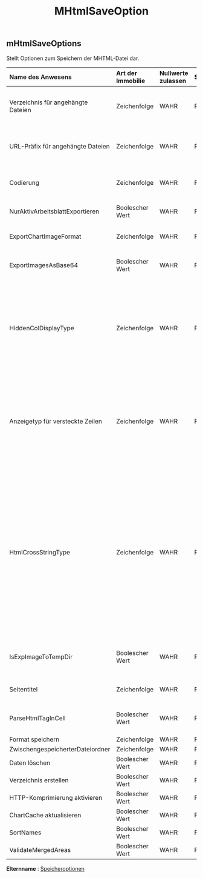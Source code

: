 ﻿---
title: MHtmlSaveOption
second_title: Aspose.Cells Cloud Documen
type: docs
url: /de/specification/model/mhtmlsaveoptions/
description: "Aspose.Cells Cloud-Modellspezifikation: MHtmlSaveOptions. Müheloses Bearbeiten von Excel und anderen Tabellenkalkulationsdokumenten mit Funktionen wie Öffnen, Generieren, Bearbeiten, Teilen, Zusammenführen, Vergleichen und Konvertieren"
kwords: Excel, Office, Tabellenkalkulation, Cloud REST API, MHtmlSaveOptions
weight: 50
---
## **mHtmlSaveOptions**

 Stellt Optionen zum Speichern der MHTML-Datei dar.

| Name des Anwesens| Art der Immobilie| Nullwerte zulassen| Schreibgeschützt| Standardwert| Beschreibung|
|:- |:- |:- |:- |:- |:- |
| Verzeichnis für angehängte Dateien| Zeichenfolge| WAHR| FALSCH|| Das Verzeichnis, in dem die angehängten Dateien gespeichert werden. Nur zum Speichern im HTML-Stream.|
| URL-Präfix für angehängte Dateien| Zeichenfolge| WAHR| FALSCH||Geben Sie das URL-Präfix angehängter Dateien wie Bilder in der HTML-Datei an. Nur zum Speichern im HTML-Stream.|
| Codierung| Zeichenfolge| WAHR| FALSCH|| Wenn nicht festgelegt, verwenden Sie Encoding.UTF8 als Standardkodierungstyp.|
| NurAktivArbeitsblattExportieren| Boolescher Wert| WAHR| FALSCH|| Gibt an, ob die gesamte Arbeitsmappe in eine HTML-Datei exportiert wird.|
| ExportChartImageFormat| Zeichenfolge| WAHR| FALSCH|| Abrufen oder Festlegen des Formats des Diagrammbilds vor dem Exportieren|
| ExportImagesAsBase64| Boolescher Wert| WAHR| FALSCH|| Gibt an, ob Bilder im Base64-Format HTML, MHTML oder EPUB gespeichert werden.|
| HiddenColDisplayType| Zeichenfolge| WAHR| FALSCH|| Versteckte Spalte (die Breite dieser Spalte beträgt 0) in Excel. Vor dem Speichern im HTML-Format wird die versteckte Spalte nicht ausgegeben, wenn HtmlHiddenColDisplayType „Remove“ ist. Wenn der Wert „Hidden“ ist, wird die Spalte ausgegeben, aber versteckt. Der Standardwert ist „Hidden“.|
| Anzeigetyp für versteckte Zeilen| Zeichenfolge| WAHR| FALSCH||Versteckte Zeile (die Höhe dieser Zeile ist 0) in Excel. Vor dem Speichern im HTML-Format wird die versteckte Zeile nicht ausgegeben, wenn HtmlHiddenRowDisplayType „Remove“ ist. Wenn der Wert „Hidden“ ist, wird die Zeile ausgegeben, aber versteckt. Der Standardwert ist „Hidden“.|
| HtmlCrossStringType| Zeichenfolge| WAHR| FALSCH|| Gibt an, ob eine zellenübergreifende Zeichenfolge auf dieselbe Weise wie MS Excel angezeigt wird, wenn eine Excel-Datei im HTML-Format gespeichert wird. Standardmäßig ist der Wert Default, sodass es bei zellenübergreifenden Zeichenfolgen kaum einen Unterschied zwischen den von Aspose.Cells und MS Excel erstellten HTML-Dateien gibt. Die Leistung beim Erstellen großer HTML-Dateien ist jedoch um ein Vielfaches höher, wenn der Wert auf Cross gesetzt wird, als wenn er auf Default oder Fit2Cell gesetzt wird.|
| IsExpImageToTempDir| Boolescher Wert| WAHR| FALSCH|| Gibt an, ob Bilddateien in ein temporäres Verzeichnis exportiert werden. Nur zum Speichern im HTML-Stream.|
| Seitentitel| Zeichenfolge| WAHR| FALSCH||Der Titel der HTML-Seite. Nur zum Speichern im HTML-Stream.|
| ParseHtmlTagInCell| Boolescher Wert| WAHR| FALSCH|| HTML-Tag in Zelle analysieren, z. B. als Zellenwert oder als HTML-Tag, Standard ist „true“|
| Format speichern| Zeichenfolge| WAHR| FALSCH|||
| ZwischengespeicherterDateiordner| Zeichenfolge| WAHR| FALSCH|||
| Daten löschen| Boolescher Wert| WAHR| FALSCH|||
| Verzeichnis erstellen| Boolescher Wert| WAHR| FALSCH|||
| HTTP-Komprimierung aktivieren| Boolescher Wert| WAHR| FALSCH|||
| ChartCache aktualisieren| Boolescher Wert| WAHR| FALSCH|||
| SortNames| Boolescher Wert| WAHR| FALSCH|||
| ValidateMergedAreas| Boolescher Wert| WAHR| FALSCH|||

**Elternname** : [Speicheroptionen](/specification/model/saveoptions)

